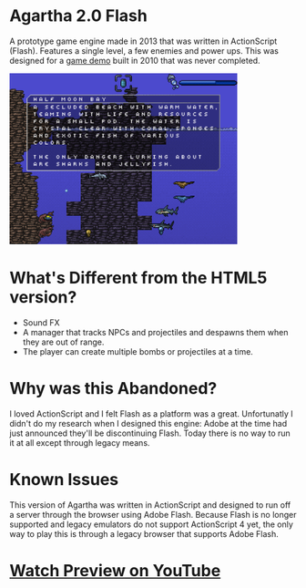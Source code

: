 # Agartha 2.0 Flash

A prototype game engine made in 2013 that was written in ActionScript (Flash). Features a single level, a few enemies and power ups. This was designed for a [game demo](https://github.com/JohnnyLdeAlba/agartha-html5) built in 2010 that was never completed. 

<img src="https://raw.githubusercontent.com/JohnnyLdeAlba/agartha-flash/main/agartha-flash-0904201901.png" alt="" style="width: 400px;" />

# What's Different from the HTML5 version?
- Sound FX
- A manager that tracks NPCs and projectiles and despawns them when they are out of range.
- The player can create multiple bombs or projectiles at a time.

# Why was this Abandoned?

I loved ActionScript and I felt Flash as a platform was a great. Unfortunatly I didn't do my research when I designed this engine: Adobe at the time had just announced they'll be discontinuing Flash. Today there is no way to run it at all except through legacy means. 

# Known Issues

This version of Agartha was written in ActionScript and designed to run off a server through the browser using Adobe Flash. Because Flash is no longer supported and legacy emulators do not support ActionScript 4 yet, the only way to play this is through a legacy browser that supports Adobe Flash.

# [Watch Preview on YouTube](https://www.youtube.com/watch?v=hIGxXLqA5QM)

